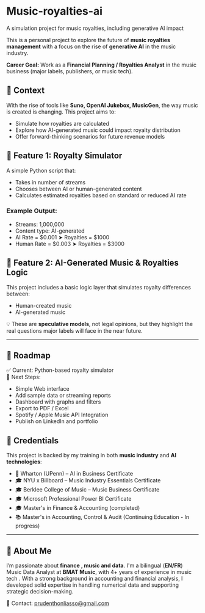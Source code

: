 # Music-royalties-ai
A simulation project for music royalties, including generative AI impact

This is a personal project to explore the future of **music royalties management** with a focus on the rise of **generative AI** in the music industry.

**Career Goal:** Work as a **Financial Planning / Royalties Analyst** in the music business (major labels, publishers, or music tech).

## 📌 Context

With the rise of tools like **Suno, OpenAI Jukebox, MusicGen**, the way music is created is changing. This project aims to:

- Simulate how royalties are calculated
- Explore how AI-generated music could impact royalty distribution
- Offer forward-thinking scenarios for future revenue models


## 🧮 Feature 1: Royalty Simulator

A simple Python script that:

- Takes in number of streams
- Chooses between AI or human-generated content
- Calculates estimated royalties based on standard or reduced AI rate

### Example Output:
- Streams: 1,000,000
- Content type: AI-generated
- AI Rate = $0.001 ➤ Royalties = $1000
- Human Rate = $0.003 ➤ Royalties = $3000


## 🤖 Feature 2: AI-Generated Music & Royalties Logic

This project includes a basic logic layer that simulates royalty differences between:

- Human-created music
- AI-generated music

💡 These are **speculative models**, not legal opinions, but they highlight the real questions major labels will face in the near future.

---

## 🔭 Roadmap

✅ Current: Python-based royalty simulator  
🚧 Next Steps:
- Simple Web interface
- Add sample data or streaming reports
- Dashboard with graphs and filters
- Export to PDF / Excel
- Spotify / Apple Music API Integration
- Publish on LinkedIn and portfolio

## 📜 Credentials

This project is backed by my training in both **music industry** and **AI technologies**:

- 🤖 Wharton (UPenn) – AI in Business Certificate
- 🎓 NYU x Billboard – Music Industry Essentials Certificate  
- 🎓 Berklee College of Music – Music Business Certificate
- 🎓 Microsoft Professional Power BI Certificate
- 🎓 Master's in Finance & Accounting (completed)  
- 📚 Master's in Accounting, Control & Audit (Continuing Education - In progress)

---

## 👤 About Me

I’m passionate about **finance , music and data**. I'm a bilingual (**EN/FR**) Music Data Analyst at **BMAT Music**, with 4+ years of experience in music tech . With a strong background in accounting and financial analysis, I developed solid expertise in handling numerical data and supporting strategic decision-making.

📧 Contact: prudenthonliasso@gmail.com

